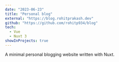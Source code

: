 ```yaml
---
date: "2023-06-23"
title: "Personal blog"
external: "https://blog.rohitprakash.dev"
github: "https://github.com/rohitp934/blog"
tech:
  - Vue
  - Nuxt 3
showInProjects: true
---
```


A minimal personal blogging website written with Nuxt.

